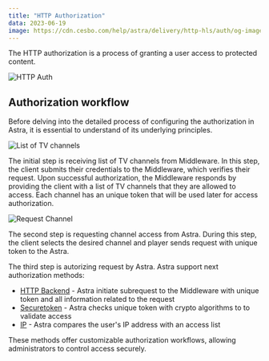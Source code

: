 ```yaml
---
title: "HTTP Authorization"
data: 2023-06-19
image: https://cdn.cesbo.com/help/astra/delivery/http-hls/auth/og-image.png
---
```


The HTTP authorization is a process of granting a user access to protected content.

![HTTP Auth](https://cdn.cesbo.com/help/astra/delivery/http-hls/auth/diagram.svg)

## Authorization workflow

Before delving into the detailed process of configuring the authorization in Astra, it is essential to understand of its underlying principles.

![List of TV channels](https://cdn.cesbo.com/help/astra/delivery/http-hls/auth/step-1.svg)

The initial step is receiving list of TV channels from Middleware. In this step, the client submits their credentials to the Middleware, which verifies their request. Upon successful authorization, the Middleware responds by providing the client with a list of TV channels that they are allowed to access. Each channel has an unique token that will be used later for access authorization.

![Request Channel](https://cdn.cesbo.com/help/astra/delivery/http-hls/auth/step-2.svg)

The second step is requesting channel access from Astra. During this step, the client selects the desired channel and player sends request with unique token to the Astra.

The third step is autorizing request by Astra. Astra support next authorization methods:

- [HTTP Backend](./auth-backend) - Astra initiate subrequest to the Middleware with unique token and all information related to the request
- [Securetoken](./auth-securetoken) - Astra checks unique token with crypto algorithms to  to validate access
- [IP](./auth-ip) - Astra compares the user's IP address with an access list

These methods offer customizable authorization workflows, allowing administrators to control access securely.
